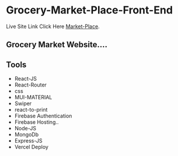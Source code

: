 # Grocery-Market-Place-Front-End

Live Site Link Click Here   [Market-Place](https://grocery-market-place.web.app/).

## Grocery Market Website....

## Tools

* React-JS
* React-Router
* css
* MUI-MATERIAL
* Swiper
* react-to-print
* Firebase Authentication
* Firebase Hosting..
* Node-JS
* MongoDb
* Express-JS
* Vercel Deploy